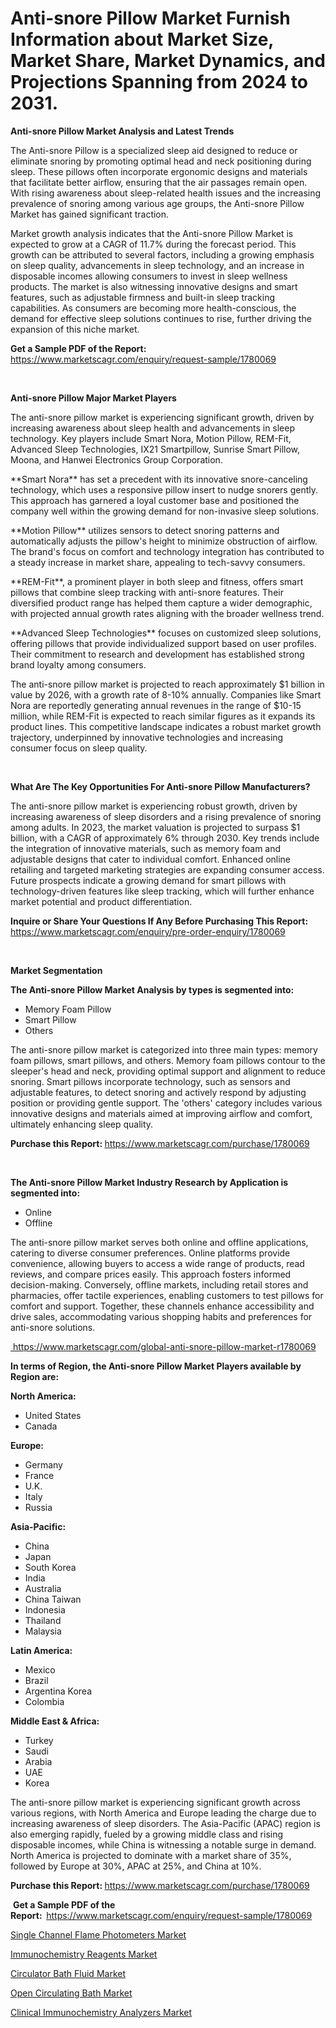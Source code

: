 <p><h1>Anti-snore Pillow Market Furnish Information about Market Size, Market Share, Market Dynamics, and Projections Spanning from 2024 to 2031.</h1></p><p><strong>Anti-snore Pillow Market Analysis and Latest Trends</strong></p>
<p><p>The Anti-snore Pillow is a specialized sleep aid designed to reduce or eliminate snoring by promoting optimal head and neck positioning during sleep. These pillows often incorporate ergonomic designs and materials that facilitate better airflow, ensuring that the air passages remain open. With rising awareness about sleep-related health issues and the increasing prevalence of snoring among various age groups, the Anti-snore Pillow Market has gained significant traction.</p><p>Market growth analysis indicates that the Anti-snore Pillow Market is expected to grow at a CAGR of 11.7% during the forecast period. This growth can be attributed to several factors, including a growing emphasis on sleep quality, advancements in sleep technology, and an increase in disposable incomes allowing consumers to invest in sleep wellness products. The market is also witnessing innovative designs and smart features, such as adjustable firmness and built-in sleep tracking capabilities. As consumers are becoming more health-conscious, the demand for effective sleep solutions continues to rise, further driving the expansion of this niche market.</p></p>
<p><strong>Get a Sample PDF of the Report:&nbsp;</strong> <a href="https://www.marketscagr.com/enquiry/request-sample/1780069?utm_campaign=1177&utm_medium=2&utm_source=Github&utm_content=ia&utm_term=13102024&utm_id=anti-snore-pillow">https://www.marketscagr.com/enquiry/request-sample/1780069</a></p>
<p>&nbsp;</p>
<p><strong>Anti-snore Pillow Major Market Players</strong></p>
<p><p>The anti-snore pillow market is experiencing significant growth, driven by increasing awareness about sleep health and advancements in sleep technology. Key players include Smart Nora, Motion Pillow, REM-Fit, Advanced Sleep Technologies, IX21 Smartpillow, Sunrise Smart Pillow, Moona, and Hanwei Electronics Group Corporation.</p><p>**Smart Nora** has set a precedent with its innovative snore-canceling technology, which uses a responsive pillow insert to nudge snorers gently. This approach has garnered a loyal customer base and positioned the company well within the growing demand for non-invasive sleep solutions.</p><p>**Motion Pillow** utilizes sensors to detect snoring patterns and automatically adjusts the pillow's height to minimize obstruction of airflow. The brand's focus on comfort and technology integration has contributed to a steady increase in market share, appealing to tech-savvy consumers.</p><p>**REM-Fit**, a prominent player in both sleep and fitness, offers smart pillows that combine sleep tracking with anti-snore features. Their diversified product range has helped them capture a wider demographic, with projected annual growth rates aligning with the broader wellness trend.</p><p>**Advanced Sleep Technologies** focuses on customized sleep solutions, offering pillows that provide individualized support based on user profiles. Their commitment to research and development has established strong brand loyalty among consumers.</p><p>The anti-snore pillow market is projected to reach approximately $1 billion in value by 2026, with a growth rate of 8-10% annually. Companies like Smart Nora are reportedly generating annual revenues in the range of $10-15 million, while REM-Fit is expected to reach similar figures as it expands its product lines. This competitive landscape indicates a robust market growth trajectory, underpinned by innovative technologies and increasing consumer focus on sleep quality.</p></p>
<p>&nbsp;</p>
<p><strong>What Are The Key Opportunities For Anti-snore Pillow Manufacturers?</strong></p>
<p><p>The anti-snore pillow market is experiencing robust growth, driven by increasing awareness of sleep disorders and a rising prevalence of snoring among adults. In 2023, the market valuation is projected to surpass $1 billion, with a CAGR of approximately 6% through 2030. Key trends include the integration of innovative materials, such as memory foam and adjustable designs that cater to individual comfort. Enhanced online retailing and targeted marketing strategies are expanding consumer access. Future prospects indicate a growing demand for smart pillows with technology-driven features like sleep tracking, which will further enhance market potential and product differentiation.</p></p>
<p><strong>Inquire or Share Your Questions If Any Before Purchasing This Report:</strong> <a href="https://www.marketscagr.com/enquiry/pre-order-enquiry/1780069?utm_campaign=1177&utm_medium=2&utm_source=Github&utm_content=ia&utm_term=13102024&utm_id=anti-snore-pillow">https://www.marketscagr.com/enquiry/pre-order-enquiry/1780069</a></p>
<p>&nbsp;</p>
<p><strong>Market Segmentation</strong></p>
<p><strong>The Anti-snore Pillow Market Analysis by types is segmented into:</strong></p>
<p><ul><li>Memory Foam Pillow</li><li>Smart Pillow</li><li>Others</li></ul></p>
<p><p>The anti-snore pillow market is categorized into three main types: memory foam pillows, smart pillows, and others. Memory foam pillows contour to the sleeper's head and neck, providing optimal support and alignment to reduce snoring. Smart pillows incorporate technology, such as sensors and adjustable features, to detect snoring and actively respond by adjusting position or providing gentle support. The 'others' category includes various innovative designs and materials aimed at improving airflow and comfort, ultimately enhancing sleep quality.</p></p>
<p><strong>Purchase this Report:&nbsp;</strong><a href="https://www.marketscagr.com/purchase/1780069?utm_campaign=1177&utm_medium=2&utm_source=Github&utm_content=ia&utm_term=13102024&utm_id=anti-snore-pillow">https://www.marketscagr.com/purchase/1780069</a></p>
<p>&nbsp;</p>
<p><strong>The Anti-snore Pillow Market Industry Research by Application is segmented into:</strong></p>
<p><ul><li>Online</li><li>Offline</li></ul></p>
<p><p>The anti-snore pillow market serves both online and offline applications, catering to diverse consumer preferences. Online platforms provide convenience, allowing buyers to access a wide range of products, read reviews, and compare prices easily. This approach fosters informed decision-making. Conversely, offline markets, including retail stores and pharmacies, offer tactile experiences, enabling customers to test pillows for comfort and support. Together, these channels enhance accessibility and drive sales, accommodating various shopping habits and preferences for anti-snore solutions.</p></p>
<p><a href="https://www.marketscagr.com/global-anti-snore-pillow-market-r1780069?utm_campaign=1177&utm_medium=2&utm_source=Github&utm_content=ia&utm_term=13102024&utm_id=anti-snore-pillow">&nbsp;https://www.marketscagr.com/global-anti-snore-pillow-market-r1780069</a></p>
<p><strong>In terms of Region, the Anti-snore Pillow Market Players available by Region are:</strong></p>
<p>
    <p> <strong> North America: </strong>
        <ul>
            <li>United States</li>
            <li>Canada</li>
        </ul>
        </p> 
    <p> <strong> Europe: </strong>
        <ul>
            <li>Germany</li>
            <li>France</li>
            <li>U.K.</li>
            <li>Italy</li>
            <li>Russia</li>
        </ul>
        </p> 
    <p> <strong> Asia-Pacific: </strong>
        <ul>
            <li>China</li>
            <li>Japan</li>
            <li>South Korea</li>
            <li>India</li>
            <li>Australia</li>
            <li>China Taiwan</li>
            <li>Indonesia</li>
            <li>Thailand</li>
            <li>Malaysia</li>
        </ul>
        </p> 
    <p> <strong> Latin America: </strong>
        <ul>
            <li>Mexico</li>
            <li>Brazil</li>
            <li>Argentina Korea</li>
            <li>Colombia</li>
        </ul>
        </p> 
    <p> <strong> Middle East & Africa: </strong>
        <ul>
            <li>Turkey</li>
            <li>Saudi</li>
            <li>Arabia</li>
            <li>UAE</li>
            <li>Korea</li>
        </ul>
    </p>
    </p>
<p><p>The anti-snore pillow market is experiencing significant growth across various regions, with North America and Europe leading the charge due to increasing awareness of sleep disorders. The Asia-Pacific (APAC) region is also emerging rapidly, fueled by a growing middle class and rising disposable incomes, while China is witnessing a notable surge in demand. North America is projected to dominate with a market share of 35%, followed by Europe at 30%, APAC at 25%, and China at 10%.</p></p>
<p><strong>Purchase this Report: </strong><a href="https://www.marketscagr.com/purchase/1780069?utm_campaign=1177&utm_medium=2&utm_source=Github&utm_content=ia&utm_term=13102024&utm_id=anti-snore-pillow">https://www.marketscagr.com/purchase/1780069</a></p>
<p>&nbsp;<strong>Get a Sample PDF of the Report:&nbsp;&nbsp;</strong><a href="https://www.marketscagr.com/enquiry/request-sample/1780069?utm_campaign=1177&utm_medium=2&utm_source=Github&utm_content=ia&utm_term=13102024&utm_id=anti-snore-pillow">https://www.marketscagr.com/enquiry/request-sample/1780069</a></p>
<p><strong></strong></p>
<p><p><a href="https://www.linkedin.com/pulse/top-trends-transforming-single-channel-flame-photometers-market-3jege?utm_campaign=1177&utm_medium=2&utm_source=Github&utm_content=ia&utm_term=13102024&utm_id=anti-snore-pillow">Single Channel Flame Photometers Market</a></p><p><a href="https://www.linkedin.com/pulse/navigating-global-immunochemistry-reagents-market-jsiie?utm_campaign=1177&utm_medium=2&utm_source=Github&utm_content=ia&utm_term=13102024&utm_id=anti-snore-pillow">Immunochemistry Reagents Market</a></p><p><a href="https://github.com/maybellecr6/Market-Research-Report-List-1/blob/main/circulator-bath-fluid-market.md?utm_campaign=1177&utm_medium=2&utm_source=Github&utm_content=ia&utm_term=13102024&utm_id=anti-snore-pillow">Circulator Bath Fluid Market</a></p><p><a href="https://github.com/CliffMedina6/Market-Research-Report-List-6/blob/main/open-circulating-bath-market.md?utm_campaign=1177&utm_medium=2&utm_source=Github&utm_content=ia&utm_term=13102024&utm_id=anti-snore-pillow">Open Circulating Bath Market</a></p><p><a href="https://www.linkedin.com/pulse/clinical-immunochemistry-analyzers-market-global-uddre?utm_campaign=1177&utm_medium=2&utm_source=Github&utm_content=ia&utm_term=13102024&utm_id=anti-snore-pillow">Clinical Immunochemistry Analyzers Market</a></p></p>